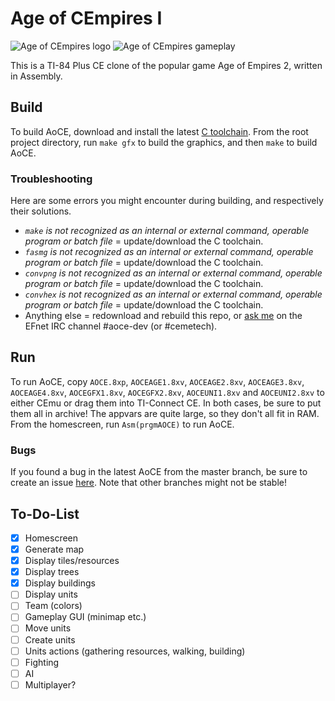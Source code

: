 # Age of CEmpires I
![Age of CEmpires logo](https://i.imgur.com/655vywO.png)
![Age of CEmpires gameplay](https://i.imgur.com/Y50JwX2.png)

This is a TI-84 Plus CE clone of the popular game Age of Empires 2, written in Assembly.

## Build
To build AoCE, download and install the latest [C toolchain](https://github.com/ce-programming/toolchain/releases/latest). From the root project directory, run `make gfx` to build the graphics, and then `make` to build AoCE.

### Troubleshooting
Here are some errors you might encounter during building, and respectively their solutions.
* *`make` is not recognized as an internal or external command, operable program or batch file* = update/download the C toolchain.
* *`fasmg` is not recognized as an internal or external command, operable program or batch file* = update/download the C toolchain.
* *`convpng` is not recognized as an internal or external command, operable program or batch file* = update/download the C toolchain.
* *`convhex` is not recognized as an internal or external command, operable program or batch file* = update/download the C toolchain.
* Anything else = redownload and rebuild this repo, or [ask me](http://chat.efnet.org:9090/?nick=AoCEuser&channels=%23aoce-dev&Login=Login) on the EFnet IRC channel #aoce-dev (or #cemetech).

## Run
To run AoCE, copy `AOCE.8xp`, `AOCEAGE1.8xv`, `AOCEAGE2.8xv`, `AOCEAGE3.8xv`, `AOCEAGE4.8xv`, `AOCEGFX1.8xv`, `AOCEGFX2.8xv`, `AOCEUNI1.8xv` and `AOCEUNI2.8xv` to either CEmu or drag them into TI-Connect CE. In both cases, be sure to put them all in archive! The appvars are quite large, so they don't all fit in RAM. From the homescreen, run `Asm(prgmAOCE)` to run AoCE.

### Bugs
If you found a bug in the latest AoCE from the master branch, be sure to create an issue [here](https://github.com/PeterTillema/Age-Of-CEmpires-I/issues). Note that other branches might not be stable!

## To-Do-List
- [x] Homescreen
- [x] Generate map
- [x] Display tiles/resources
- [x] Display trees
- [x] Display buildings
- [ ] Display units
- [ ] Team (colors)
- [ ] Gameplay GUI (minimap etc.)
- [ ] Move units
- [ ] Create units
- [ ] Units actions (gathering resources, walking, building)
- [ ] Fighting
- [ ] AI
- [ ] Multiplayer?
